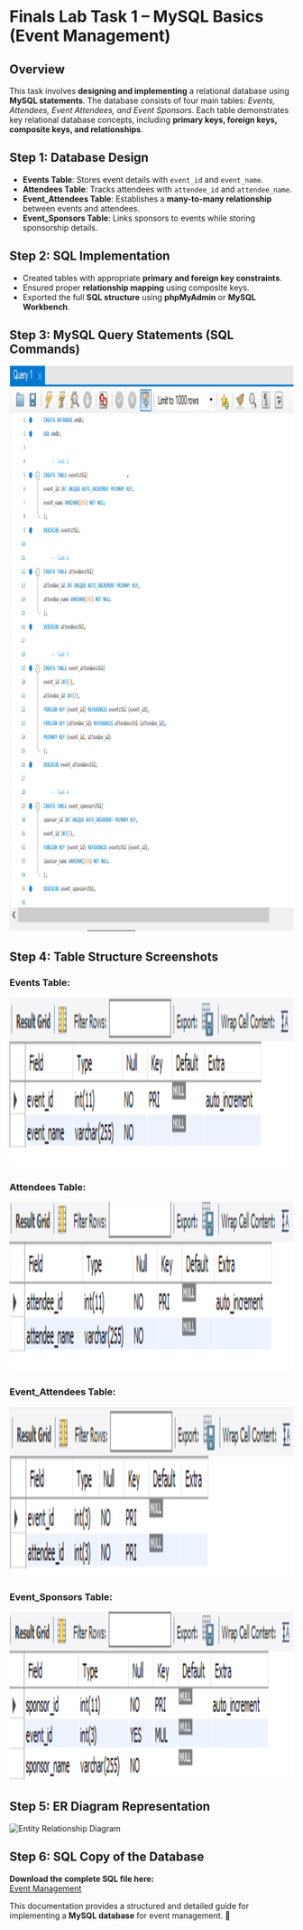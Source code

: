 # Finals Lab Task 1 – MySQL Basics (Event Management)

## Overview
This task involves **designing and implementing** a relational database using **MySQL statements**. The database consists of four main tables: *Events, Attendees, Event Attendees, and Event Sponsors*. Each table demonstrates key relational database concepts, including **primary keys, foreign keys, composite keys, and relationships**.

## Step 1: Database Design
- **Events Table**: Stores event details with `event_id` and `event_name`.
- **Attendees Table**: Tracks attendees with `attendee_id` and `attendee_name`.
- **Event_Attendees Table**: Establishes a **many-to-many relationship** between events and attendees.
- **Event_Sponsors Table**: Links sponsors to events while storing sponsorship details.

## Step 2: SQL Implementation
- Created tables with appropriate **primary and foreign key constraints**.
- Ensured proper **relationship mapping** using composite keys.
- Exported the full **SQL structure** using **phpMyAdmin** or **MySQL Workbench**.

## Step 3: MySQL Query Statements (SQL Commands)
<img src="images/query%20statements.PNG" alt="SQL Query Output" width="1000" height="1000">

## Step 4: Table Structure Screenshots
### Events Table:
<img src="images/desceventstbl.PNG" alt="Events Table Preview" width="900" height="300">

### Attendees Table:
<img src="images/descattendeestbl.PNG" alt="Attendees Table Preview" width="900" height="300">

### Event_Attendees Table:
<img src="images/desceventattendeestbl.PNG" alt="Event Attendees Table Preview" width="900" height="300">

### Event_Sponsors Table:
<img src="images/desceventssponsorstbl.PNG" alt="Event Sponsors Table Preview" width="900" height="300">

## Step 5: ER Diagram Representation
<img src="images/ER_Diagram.png" alt="Entity Relationship Diagram" width="800" height="400">

## Step 6: SQL Copy of the Database
**Download the complete SQL file here:**  
[Event Management](https://github.com/bangshiki/EDM-Portfolio/blob/09a1318eff4aefbe153213bf757f113d13d1b18c/Final%20Task%201/files/Event_Management.sql)

This documentation provides a structured and detailed guide for implementing a **MySQL database** for event management. 🚀
